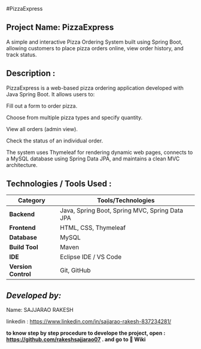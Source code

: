 #PizzaExpress

**Project Name: PizzaExpress**
------------------------------
A simple and interactive Pizza Ordering System built using Spring Boot, allowing customers to place pizza orders online, view order history, and track status.

**Description :**
-----------------
PizzaExpress is a web-based pizza ordering application developed with Java Spring Boot. It allows users to:

Fill out a form to order pizza.

Choose from multiple pizza types and specify quantity.

View all orders (admin view).

Check the status of an individual order.

The system uses Thymeleaf for rendering dynamic web pages, connects to a MySQL database using Spring Data JPA, and maintains a clean MVC architecture.

**Technologies / Tools Used :**
------------------------------

| Category                    | Tools/Technologies                             |
| --------------------------- | ---------------------------------------------- |
| **Backend**                 | Java, Spring Boot, Spring MVC, Spring Data JPA |
| **Frontend**                | HTML, CSS, Thymeleaf                           |
| **Database**                | MySQL                                          |
| **Build Tool**              | Maven                                          |
| **IDE**                     | Eclipse IDE / VS Code                          |
| **Version Control**         | Git, GitHub                                    |


**_Developed by:_**
-----------------

Name: SAJJARAO RAKESH 

linkedin : https://www.linkedin.com/in/sajjarao-rakesh-837234281/


**to know step by step procedure to develope the project, open : https://github.com/rakeshsajjarao07 . and go to 📘 Wiki**
